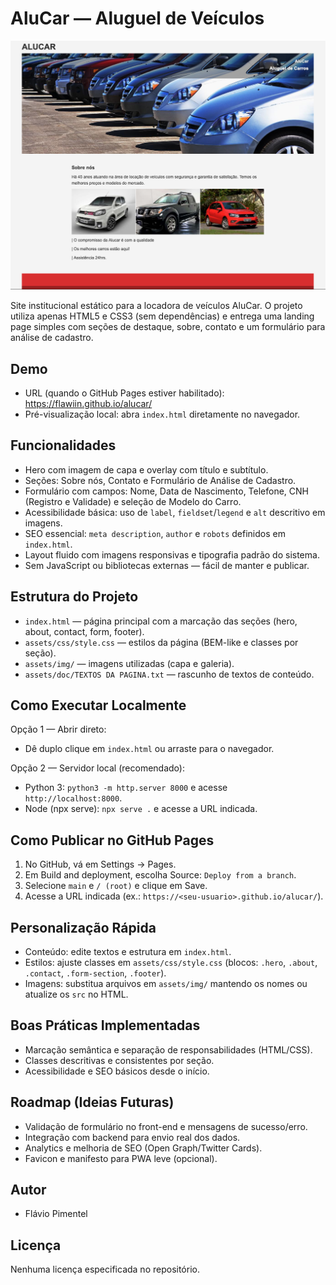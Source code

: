 # AluCar — Aluguel de Veículos

![Prévia do projeto](assets/img/readme.png)

Site institucional estático para a locadora de veículos AluCar. O projeto utiliza apenas HTML5 e CSS3 (sem dependências) e entrega uma landing page simples com seções de destaque, sobre, contato e um formulário para análise de cadastro.

## Demo
- URL (quando o GitHub Pages estiver habilitado): https://flawiin.github.io/alucar/
- Pré-visualização local: abra `index.html` diretamente no navegador.

## Funcionalidades
- Hero com imagem de capa e overlay com título e subtítulo.
- Seções: Sobre nós, Contato e Formulário de Análise de Cadastro.
- Formulário com campos: Nome, Data de Nascimento, Telefone, CNH (Registro e Validade) e seleção de Modelo do Carro.
- Acessibilidade básica: uso de `label`, `fieldset`/`legend` e `alt` descritivo em imagens.
- SEO essencial: `meta description`, `author` e `robots` definidos em `index.html`.
- Layout fluido com imagens responsivas e tipografia padrão do sistema.
- Sem JavaScript ou bibliotecas externas — fácil de manter e publicar.

## Estrutura do Projeto
- `index.html` — página principal com a marcação das seções (hero, about, contact, form, footer).
- `assets/css/style.css` — estilos da página (BEM-like e classes por seção).
- `assets/img/` — imagens utilizadas (capa e galeria).
- `assets/doc/TEXTOS DA PAGINA.txt` — rascunho de textos de conteúdo.

## Como Executar Localmente
Opção 1 — Abrir direto:
- Dê duplo clique em `index.html` ou arraste para o navegador.

Opção 2 — Servidor local (recomendado):
- Python 3: `python3 -m http.server 8000` e acesse `http://localhost:8000`.
- Node (npx serve): `npx serve .` e acesse a URL indicada.

## Como Publicar no GitHub Pages
1) No GitHub, vá em Settings → Pages.
2) Em Build and deployment, escolha Source: `Deploy from a branch`.
3) Selecione `main` e `/ (root)` e clique em Save.
4) Acesse a URL indicada (ex.: `https://<seu-usuario>.github.io/alucar/`).

## Personalização Rápida
- Conteúdo: edite textos e estrutura em `index.html`.
- Estilos: ajuste classes em `assets/css/style.css` (blocos: `.hero`, `.about`, `.contact`, `.form-section`, `.footer`).
- Imagens: substitua arquivos em `assets/img/` mantendo os nomes ou atualize os `src` no HTML.

## Boas Práticas Implementadas
- Marcação semântica e separação de responsabilidades (HTML/CSS).
- Classes descritivas e consistentes por seção.
- Acessibilidade e SEO básicos desde o início.

## Roadmap (Ideias Futuras)
- Validação de formulário no front-end e mensagens de sucesso/erro.
- Integração com backend para envio real dos dados.
- Analytics e melhoria de SEO (Open Graph/Twitter Cards).
- Favicon e manifesto para PWA leve (opcional).

## Autor
- Flávio Pimentel

## Licença
Nenhuma licença especificada no repositório.
